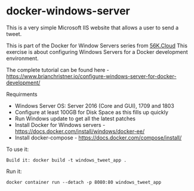 # docker-windows-server

This is a very simple Microsoft IIS website that allows a user to send a tweet. 

This is part of the Docker for Window Servers series from [56K.Cloud](www.56k.cloud) This exercise is about configuring Windows Servers for a Docker development environment.

The complete tutorial can be found here - https://www.brianchristner.io/configure-windows-server-for-docker-development/

Requirments

* Windows Server OS: Server 2016 (Core and GUI), 1709 and 1803
* Configure at least 100GB for Disk Space as this fills up quickly
* Run Windows update to get all the latest patches
* Install Docker for Windows servers - https://docs.docker.com/install/windows/docker-ee/
* Install docker-compose - https://docs.docker.com/compose/install/

To use it:

```Build it: docker build -t windows_tweet_app . ```

Run it: 

```docker container run --detach -p 8080:80 windows_tweet_app```
